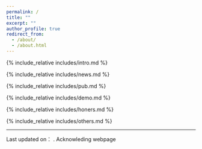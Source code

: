 ```yaml
---
permalink: /
title: ""
excerpt: ""
author_profile: true
redirect_from: 
  - /about/
  - /about.html
---
```


<span class='anchor' id='about-me'></span>
{% include_relative includes/intro.md %}

{% include_relative includes/news.md %}

{% include_relative includes/pub.md %}

{% include_relative includes/demo.md %}

{% include_relative includes/honers.md %}

{% include_relative includes/others.md %}


<footer> 
  <hr>
<p>Last updated on：<span id="date"></span> . Acknowleding <a href="[https://img.shields.io/github/stars/RayeRen/acad-homepage.github.io?style=social](https://razaimam45.github.io/)"></a> webpage</p>

<script>
    var today = new Date();
    var year = today.getFullYear();
    var month = today.getMonth() + 1;
    var day = today.getDate();
    var dateElement = document.getElementById("date");
    var formattedDate = ("0" + (today.getMonth() + 1)).slice(-2) + "-" + ("0" + today.getDate()).slice(-2) + "-" + today.getFullYear();
    dateElement.innerHTML = formattedDate;
</script>


  


</footer>

